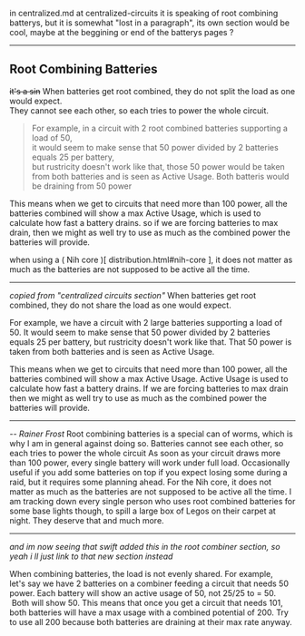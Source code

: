 
in centralized.md at centralized-circuits it is speaking of root combining batterys,
but it is somewhat "lost in a paragraph", its own section would be cool,
maybe at the beggining or end of the batterys pages ? 

---

## Root Combining Batteries

~~it's a sin~~
When batteries get root combined, they do not split the load as one would expect.  
They cannot see each other, so each tries to power the whole circuit.  

> For example, in a circuit with 2 root combined batteries supporting a load of 50,  
  it would seem to make sense that 50 power divided by 2 batteries equals 25 per battery,  
  but rustricity doesn't work like that, those 50 power would be taken from both batteries
  and is seen as Active Usage. Both batteris would be draining from 50 power  

This means when we get to circuits that need more than 100 power,
all the batteries combined will show a max Active Usage,
which is used to calculate how fast a battery drains.
so if we are forcing batteries to max drain,
then we might as well try to use as much as the combined power the batteries will provide.

when using a ( Nih core )[ distribution.html#nih-core ],
it does not matter as much as the batteries are not supposed to be active all the time.

---

*copied from "centralized circuits section"*
When batteries get root combined, they do not share the load as one would expect. 

For example, we have a circuit with 2 large batteries supporting a load of 50. It would seem to make sense that 50 power divided by 2 batteries equals 25 per battery, but rustricity doesn't work like that. That 50 power is taken from both batteries and is seen as Active Usage. 

This means when we get to circuits that need more than 100 power, all the batteries combined will show a max Active Usage. Active Usage is used to calculate how fast a battery drains. If we are forcing batteries to max drain then we might as well try to use as much as the combined power the batteries will provide.

---

*-- Rainer Frost*
Root combining batteries is a special can of worms, which is why I am in general against doing so. 
Batteries cannot see each other, so each tries to power the whole circuit
As soon as your circuit draws more than 100 power, every single battery will work under full load.
Occasionally useful if you add some batteries on top if you expect losing some during a raid,
but it requires some planning ahead.
For the Nih core, it does not matter as much as the batteries are not supposed to be active all the time.
I am tracking down every single person who uses root combined batteries for some base lights though,
to spill a large box of Legos on their carpet at night. They deserve that and much more.

---

*and im now seeing that swift added this in the root combiner section,
so yeah i ll just link to that new section instead*

When combining batteries, the load is not evenly shared. For example,
let's say we have 2 batteries on a combiner feeding a circuit that
needs 50 power. Each battery will show an active usage of 50, not
25/25 to = 50.  Both will show 50. This means that once you get a
circuit that needs 101, both batteries will have a max usage with a
combined potential of 200. Try to use all 200 because both batteries
are draining at their max rate anyway.
